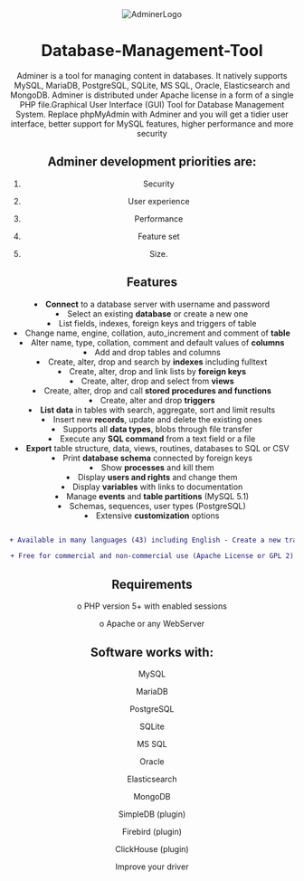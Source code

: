 <center>
<img src= "https://ps.w.org/pexlechris-adminer/assets/banner-1544x500.jpg?rev=2685110" alt='AdminerLogo'>
<center>

# Database-Management-Tool

Adminer is a tool for managing content in databases. It natively supports MySQL, MariaDB, PostgreSQL, SQLite, MS SQL, Oracle, Elasticsearch and MongoDB. Adminer is distributed under Apache license in a form of a single PHP file.Graphical User Interface (GUI) Tool for Database Management System.
Replace phpMyAdmin with Adminer and you will get a tidier user interface, better support for MySQL features, higher performance and more security

## Adminer development priorities are:
1. Security

2. User experience

3. Performance

4. Feature set

5. Size.

## Features

<li><strong>Connect</strong> to a database server with username and password</li>
	<li>Select an existing <strong>database</strong> or create a new one</li>
	<li>List fields, indexes, foreign keys and triggers of table</li>
	<li>Change name, engine, collation, auto_increment and comment of <strong>table</strong></li>
	<li>Alter name, type, collation, comment and default values of <strong>columns</strong></li>
	<li>Add and drop tables and columns</li>
	<li>Create, alter, drop and search by <strong>indexes</strong> including fulltext</li>
	<li>Create, alter, drop and link lists by <strong>foreign keys</strong></li>
	<li>Create, alter, drop and select from <strong>views</strong></li>
	<li>Create, alter, drop and call <strong>stored procedures and functions</strong></li>
	<li>Create, alter and drop <strong>triggers</strong></li>
	<li><strong>List data</strong> in tables with search, aggregate, sort and limit results</li>
	<li>Insert new <strong>records</strong>, update and delete the existing ones</li>
	<li>Supports all <strong>data types</strong>, blobs through file transfer</li>
	<li>Execute any <strong>SQL command</strong> from a text field or a file</li>
	<li><strong>Export</strong> table structure, data, views, routines, databases to SQL or CSV</li>
	<li>Print <strong>database schema</strong> connected by foreign keys</li>
	<li>Show <strong>processes</strong> and kill them</li>
	<li>Display <strong>users and rights</strong> and change them</li>
	<li>Display <strong>variables</strong> with links to documentation</li>
	<li>Manage <strong>events</strong> and <strong>table partitions</strong> (MySQL 5.1)</li>
	<li>Schemas, sequences, user types (PostgreSQL)</li>
	<li>Extensive <strong>customization</strong> options</li>
  
  ```diff
  
  + Available in many languages (43) including English - Create a new translation
  
  + Free for commercial and non-commercial use (Apache License or GPL 2)
  
```
  
    
  ## Requirements
  o	PHP version 5+ with enabled sessions
  
  o	Apache or any WebServer


  ## Software works with:
  MySQL
  
  MariaDB
  
  PostgreSQL
  
  SQLite
  
  MS SQL
  
  Oracle
  
  Elasticsearch
  
  MongoDB
  
  SimpleDB (plugin)
  
  Firebird (plugin)
  
  ClickHouse (plugin)
  
  Improve your driver
